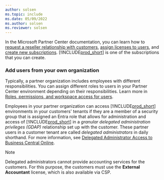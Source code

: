 ```yaml
---
author: solsen
ms.topic: include
ms.date: 05/09/2022
ms.author: solsen
ms.reviewer: solsen
---
```

In the Microsoft Partner Center documentation, you can learn how to [request a reseller relationship with customers](/partner-center/request-a-relationship-with-a-customer), [assign licenses to users](/partner-center/assign-licenses-to-users), and [create new subscriptions](/partner-center/create-a-new-subscription). [!INCLUDE[prod_short](prod_short.md)] is one of the subscriptions that you can create.  

### Add users from your own organization

Typically, a partner organization includes employees with different responsibilities. You can assign different roles to users in your Partner Center environment depending on their responsibilities. Learn more in [Roles, permissions, and workspace access for users](/partner-center/account-settings/permissions-overview).

Employees in your partner organization can access [!INCLUDE[prod_short](prod_short.md)] environments in your customers' tenants if they are a member of a security group that is assigned an Entra role that allows for administration and access of [!INCLUDE[prod_short](prod_short.md)] in a *granular delegated administration privileges (GDAP)* relationship set up with the customer. These partner users in a customer tenant are called *delegated administrators* in daily shorthand. For more information, see [Delegated Administrator Access to Business Central Online](../../administration/delegated-admin.md).  

> [!NOTE]
> Delegated administrators cannot provide accounting services for the customers. For this purpose, the customers must use the **External Accountant** license, which is also available via CSP.
